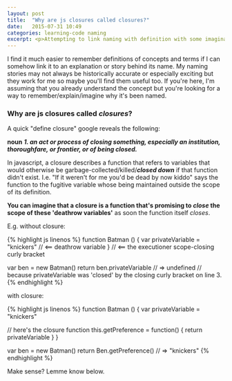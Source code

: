 ```yaml
---
layout: post
title:  "Why are js closures called closures?"
date:   2015-07-31 10:49
categories: learning-code naming
excerpt: <p>Attempting to link naming with definition with some imagination</p>
---
```


I find it much easier to remember definitions of concepts and terms if I can somehow link it to an explanation or story behind its name. My naming stories may not always be historically accurate or especially exciting but they work for me so maybe you'll find them useful too.
If you're here, I'm assuming that you already understand the concept but you're looking for a way to remember/explain/imagine why it's been named.

### Why are js closures called *closures*?

A quick "define closure" google reveals the following:

__noun__ __*1. an act or process of closing something, especially an institution, thoroughfare, or frontier, or of being closed.*__

In javascript, a closure describes a function that refers to variables that would otherwise be garbage-collected/killed/__*closed down*__ if that function didn't exist. I.e. "If it weren't for me you'd be dead by now kiddo" says the function to the fugitive variable whose being maintained outside the scope of its definition.

__You can imagine that a closure is a function that's promising to *close* the scope of these 'deathrow variables'__ as soon the function itself *closes*.

E.g. without closure:

{% highlight js linenos %}
function Batman () {
  var privateVariable = "knickers" // <== deathrow variable
} // <== the executioner scope-closing curly bracket

var ben = new Batman()
return ben.privateVariable // => undefined
// because privateVariable was 'closed' by the closing curly bracket on line 3.
{% endhighlight %}

with closure:

{% highlight js linenos %}
function Batman () {
  var privateVariable = "knickers"

  // here's the closure function
  this.getPreference = function() {
    return privateVariable
  }
}

var ben = new Batman()
return Ben.getPreference() // => "knickers"
{% endhighlight %}


Make sense? Lemme know below.
